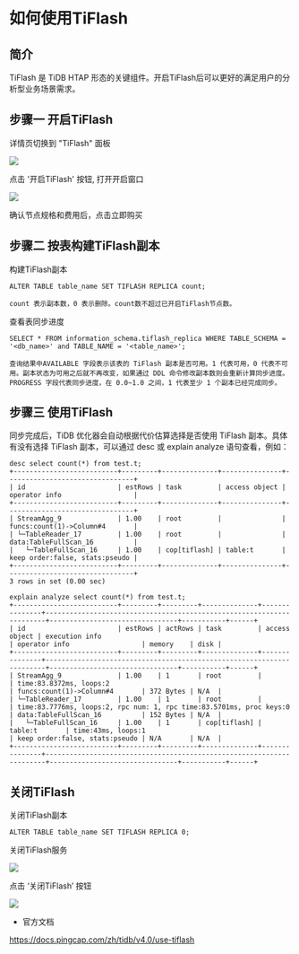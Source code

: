 # 如何使用TiFlash

## 简介
TiFlash 是 TiDB HTAP 形态的关键组件。开启TiFlash后可以更好的满足用户的分析型业务场景需求。

## 步骤一 开启TiFlash

详情页切换到 "TiFlash" 面板

![](https://tidb-doc.cn-bj.ufileos.com/utidb/tiflash_start.png)

点击 '开启TiFlash' 按钮, 打开开启窗口

![](https://tidb-doc.cn-bj.ufileos.com/utidb/tiflash_starting.png)

确认节点规格和费用后，点击立即购买

## 步骤二 按表构建TiFlash副本

构建TiFlash副本

```
ALTER TABLE table_name SET TIFLASH REPLICA count;

count 表示副本数，0 表示删除。count数不超过已开启TiFlash节点数。
```

查看表同步进度

```
SELECT * FROM information_schema.tiflash_replica WHERE TABLE_SCHEMA = '<db_name>' and TABLE_NAME = '<table_name>';

查询结果中AVAILABLE 字段表示该表的 TiFlash 副本是否可用。1 代表可用，0 代表不可用。副本状态为可用之后就不再改变，如果通过 DDL 命令修改副本数则会重新计算同步进度。
PROGRESS 字段代表同步进度，在 0.0~1.0 之间，1 代表至少 1 个副本已经完成同步。
```
## 步骤三 使用TiFlash

同步完成后，TiDB 优化器会自动根据代价估算选择是否使用 TiFlash 副本。具体有没有选择 TiFlash 副本，可以通过 desc 或 explain analyze 语句查看，例如：

```
desc select count(*) from test.t;
+--------------------------+---------+--------------+---------------+--------------------------------+
| id                       | estRows | task         | access object | operator info                  |
+--------------------------+---------+--------------+---------------+--------------------------------+
| StreamAgg_9              | 1.00    | root         |               | funcs:count(1)->Column#4       |
| └─TableReader_17         | 1.00    | root         |               | data:TableFullScan_16          |
|   └─TableFullScan_16     | 1.00    | cop[tiflash] | table:t       | keep order:false, stats:pseudo |
+--------------------------+---------+--------------+---------------+--------------------------------+
3 rows in set (0.00 sec)
```

```
explain analyze select count(*) from test.t;
+--------------------------+---------+---------+--------------+---------------+----------------------------------------------------------------------+--------------------------------+-----------+------+
| id                       | estRows | actRows | task         | access object | execution info                                                       | operator info                  | memory    | disk |
+--------------------------+---------+---------+--------------+---------------+----------------------------------------------------------------------+--------------------------------+-----------+------+
| StreamAgg_9              | 1.00    | 1       | root         |               | time:83.8372ms, loops:2                                              | funcs:count(1)->Column#4       | 372 Bytes | N/A  |
| └─TableReader_17         | 1.00    | 1       | root         |               | time:83.7776ms, loops:2, rpc num: 1, rpc time:83.5701ms, proc keys:0 | data:TableFullScan_16          | 152 Bytes | N/A  |
|   └─TableFullScan_16     | 1.00    | 1       | cop[tiflash] | table:t       | time:43ms, loops:1                                                   | keep order:false, stats:pseudo | N/A       | N/A  |
+--------------------------+---------+---------+--------------+---------------+----------------------------------------------------------------------+--------------------------------+-----------+------+
```

## 关闭TiFlash
关闭TiFlash副本

```
ALTER TABLE table_name SET TIFLASH REPLICA 0;
```

关闭TiFlash服务

![](https://tidb-doc.cn-bj.ufileos.com/utidb/tiflash_started.png)

点击 ‘关闭TiFlash’ 按钮

![](https://tidb-doc.cn-bj.ufileos.com/utidb/tiflash_stopping.png)

- 官方文档

https://docs.pingcap.com/zh/tidb/v4.0/use-tiflash

